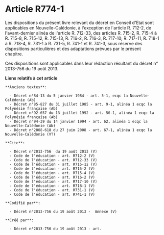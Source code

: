 # Article R774-1

Les dispositions du présent livre relevant du décret en Conseil d'Etat sont applicables en Nouvelle-Calédonie, à l'exception
de l'article R. 712-2, de l'avant-dernier alinéa de l'article R. 712-33, des articles R. 715-2, R. 715-4 à R. 715-8, R.
715-12, R. 715-13, R. 716-2, R. 716-3, R. 717-10, R. 717-11, R. 718-1 à R. 718-4, R. 731-1 à R. 731-5, R. 741-1 et R. 741-3,
sous réserve des dispositions particulières et des adaptations prévues par le présent chapitre. 

Ces dispositions sont applicables dans leur rédaction résultant du décret n° 2013-756 du 19 août 2013.

**Liens relatifs à cet article**

	**Anciens textes**:

	  - Décret n°84-13 du 5 janvier 1984 - art. 5-1, ecqc la Nouvelle-Calédonie (Ab)
	  - Décret n°85-827 du 31 juillet 1985 - art. 9-1, alinéa 1 ecqc la Polynésie française (Ab)
	  - Décret n°92-657 du 13 juillet 1992 - art. 50-1, alinéa 1 ecqc la Polynésie française (Ab)
	  - Décret n°94-39 du 14 janvier 1994 - art. 62, alinéa 1 ecqc la Nouvelle-Calédonie (Ab)
	  - Décret n°2008-618 du 27 juin 2008 - art. 67-1, alinéa 1 ecqc la Nouvelle-Calédonie (VT)

	**Cite**:

	  - Décret n°2013-756  du 19 août 2013 (V)
	  - Code de l'éducation - art. R712-2 (V)
	  - Code de l'éducation - art. R712-33 (V)
	  - Code de l'éducation - art. R715-12 (V)
	  - Code de l'éducation - art. R715-2 (V)
	  - Code de l'éducation - art. R715-4 (V)
	  - Code de l'éducation - art. R716-2 (V)
	  - Code de l'éducation - art. R717-10 (V)
	  - Code de l'éducation - art. R718-1 (V)
	  - Code de l'éducation - art. R731-1 (V)
	  - Code de l'éducation - art. R741-1 (V)

	**Codifié par**:

	  - Décret n°2013-756 du 19 août 2013 -  Annexe (V)

	**Créé par**:

	  - Décret n°2013-756 du 19 août 2013 - art.
